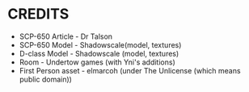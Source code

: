 # CREDITS

- SCP-650 Article - Dr Talson
- SCP-650 Model - Shadowscale(model, textures)
- D-class Model - Shadowscale (model, textures)
- Room - Undertow games (with Yni's additions)
- First Person asset - elmarcoh (under The Unlicense (which means public domain))